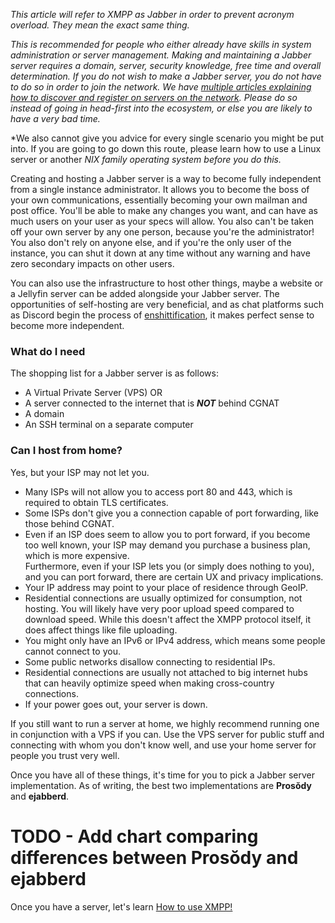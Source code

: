 *This article will refer to XMPP as Jabber in order to prevent acronym overload. They mean the exact same thing.*

*This is recommended for people who either already have skills in system administration or server management. Making and maintaining a Jabber server requires a domain, server, security knowledge, free time and overall determination. If you do not wish to make a Jabber server, you do not have to do so in order to join the network. We have [multiple articles explaining how to discover and register on servers on the network](/servers). Please do so instead of going in head-first into the ecosystem, or else you are likely to have a very bad time.*

*We also cannot give you advice for every single scenario you might be put into. If you are going to go down this route, please learn how to use a Linux server or another *NIX family operating system before you do this.*

Creating and hosting a Jabber server is a way to become fully independent from a single instance administrator. It allows you to become the boss of your own communications, essentially becoming your own mailman and post office. You'll be able to make any changes you want, and can have as much users on your user as your specs will allow. You also can't be taken off your own server by any one person, because you're the administrator! You also don't rely on anyone else, and if you're the only user of the instance, you can shut it down at any time without any warning and have zero secondary impacts on other users. 

You can also use the infrastructure to host other things, maybe a website or a Jellyfin server can be added alongside your Jabber server. The opportunities of self-hosting are very beneficial, and as chat platforms such as Discord begin the process of [enshittification](https://en.wikipedia.org/wiki/Enshittification), it makes perfect sense to become more independent.

### What do I need
The shopping list for a Jabber server is as follows:
- A Virtual Private Server (VPS) 
  OR
- A server connected to the internet that is ***NOT*** behind CGNAT
- A domain
- An SSH terminal on a separate computer

### Can I host from home?
Yes, but your ISP may not let you.  
- Many ISPs will not allow you to access port 80 and 443, which is required to obtain TLS certificates.  
- Some ISPs don't give you a connection capable of port forwarding, like those behind CGNAT.  
- Even if an ISP does seem to allow you to port forward, if you become too well known, your ISP may demand you purchase a business plan, which is more expensive.  
Furthermore, even if your ISP lets you (or simply does nothing to you), and you can port forward, there are certain UX and privacy implications.  
- Your IP address may point to your place of residence through GeoIP.  
- Residential connections are usually optimized for consumption, not hosting. You will likely have very poor upload speed compared to download speed. While this doesn't affect the XMPP protocol itself, it does affect things like file uploading.  
- You might only have an IPv6 or IPv4 address, which means some people cannot connect to you.  
- Some public networks disallow connecting to residential IPs.  
- Residential connections are usually not attached to big internet hubs that can heavily optimize speed when making cross-country connections.  
- If your power goes out, your server is down.  
  
If you still want to run a server at home, we highly recommend running one in conjunction with a VPS if you can. Use the VPS server for public stuff and connecting with whom you don't know well, and use your home server for people you trust very well.

Once you have all of these things, it's time for you to pick a Jabber server implementation. As of writing, the best two implementations are **Prosŏdy** and **ejabberd**.

# TODO - Add chart comparing differences between Prosŏdy and ejabberd

Once you have a server, let's learn [How to use XMPP!](/How%20To%20Use%20XMPP)